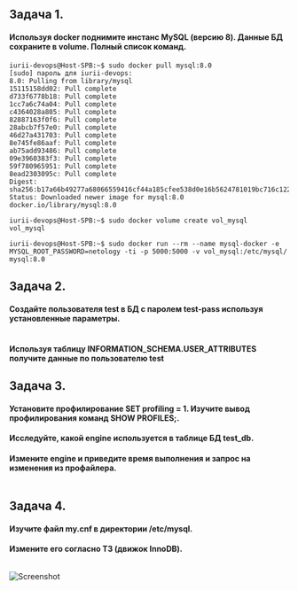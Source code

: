 ## **Задача 1.**
#### Используя docker поднимите инстанс MySQL (версию 8). Данные БД сохраните в volume. Полный список команд.
```
iurii-devops@Host-SPB:~$ sudo docker pull mysql:8.0
[sudo] пароль для iurii-devops: 
8.0: Pulling from library/mysql
15115158dd02: Pull complete 
d733f6778b18: Pull complete 
1cc7a6c74a04: Pull complete 
c4364028a805: Pull complete 
82887163f0f6: Pull complete 
28abcb7f57e0: Pull complete 
46d27a431703: Pull complete 
8e745fe86aaf: Pull complete 
ab75add93486: Pull complete 
09e3960383f3: Pull complete 
59f780965951: Pull complete 
8ead2303095c: Pull complete 
Digest: sha256:b17a66b49277a68066559416cf44a185cfee538d0e16b5624781019bc716c122
Status: Downloaded newer image for mysql:8.0
docker.io/library/mysql:8.0

iurii-devops@Host-SPB:~$ sudo docker volume create vol_mysql
vol_mysql

iurii-devops@Host-SPB:~$ sudo docker run --rm --name mysql-docker -e MYSQL_ROOT_PASSWORD=netology -ti -p 5000:5000 -v vol_mysql:/etc/mysql/ mysql:8.0

```
## **Задача 2.**
#### Создайте пользователя test в БД c паролем test-pass используя установленные параметры. 
```
```
#### Используя таблицу INFORMATION_SCHEMA.USER_ATTRIBUTES получите данные по пользователю test
## **Задача 3.**
#### Установите профилирование SET profiling = 1. Изучите вывод профилирования команд SHOW PROFILES;.
#### Исследуйте, какой engine используется в таблице БД test_db.
#### Измените engine и приведите время выполнения и запрос на изменения из профайлера.
```
```
## **Задача 4.**
#### Изучите файл my.cnf в директории /etc/mysql.
#### Измените его согласно ТЗ (движок InnoDB).
```
```
![Screenshot](1.jpg)
